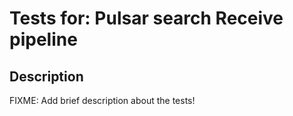 # Tests for: Pulsar search Receive pipeline

## Description
FIXME: Add brief description about the tests!
